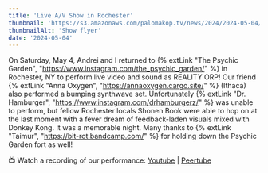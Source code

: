 ```yaml
---
title: 'Live A/V Show in Rochester'
thumbnail: 'https://s3.amazonaws.com/palomakop.tv/news/2024/2024-05-04/psychic_garden_show_flyer.jpg'
thumbnailAlt: 'Show flyer'
date: '2024-05-04'
---
```


On Saturday, May 4, Andrei and I returned to {% extLink "The Psychic Garden", "https://www.instagram.com/the_psychic_garden/" %} in Rochester, NY to perform live video and sound as REALITY ORP! Our friend {% extLink "Anna Oxygen", "https://annaoxygen.cargo.site/" %} (Ithaca) also performed a bumping synthwave set. Unfortunately {% extLink "Dr. Hamburger", "https://www.instagram.com/drhamburgerz/" %} was unable to perform, but fellow Rochester locals Shonen Book were able to hop on at the last moment with a fever dream of feedback-laden visuals mixed with Donkey Kong. It was a memorable night. Many thanks to {% extLink "Taimur", "https://bit-rot.bandcamp.com/" %} for holding down the Psychic Garden fort as well!

<p>
  📺 Watch a recording of our performance: <a href="https://youtu.be/1cz4QXE4YLg" rel="noopener" target="_blank">Youtube</a> | <a href="https://videos.scanlines.xyz/w/7sVx4Gj7TZ8Kg2rC69cgHs" rel="noopener" target="_blank">Peertube</a>
</p>

